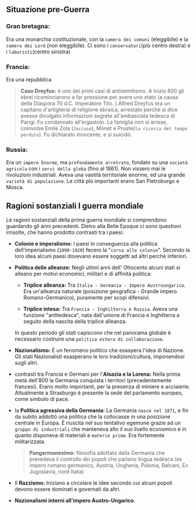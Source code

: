 <IndicePath/>
<script>
  import IndicePath from '$lib/IndicePath/index.svelte';
  </script>

## Situazione pre-Guerra
### Gran bretagna:
Era una monarchia costituzionale, con la `camera dei comuni` (eleggibile) e la  `camera dei Lord` (non eleggibile). Ci sono i `conservatori`(più centro destra) e i `laburisti`(centro sinistra)

### Francia:
Era una repubblica 
>**Caso Dreyfus:** è uno dei primi casi di antisemitismo. A inizio 800 gli ebrei ricominciarono a far pressione per avere uno stato (a causa della Diaspora 70 d.C. Imperatore Tito. ).Alfred Dreyfus era un capitano d'artiglierai di religione ebraica, arrestato perchè si dice avesse divulgato informazioni segrete all'ambasciata tedesca di Parigi. Fu condannato all'ergastolo. La famiglia non si arrese, coinvolse Emile Zola (`Jaccuse`), Monet e Pruste(`la ricerca del tempo perduto`). Fu dichiarato innocente, e si suicidò.

### Russia:
Era un `impero Enorme`, ma `profondamente arretrato`, fondato su una `società agricola` con i `servi della gleba` (fino al 1861). Non vissero mai le rivoluzioni industriali. Aveva una vastità territoriale enorme, ed una grande `varietà di popolazione`. Le città più importanti erano San Pietroburgo e Mosca. 

## Ragioni sostanziali I guerra mondiale
Le ragioni sostanziali della prima guerra mondiale si comprendono guardando gli anni precedenti. Dietro alla Belle Epoque ci sono questioni irrisolte, che hanno prodotto contrasti tra i paesi:

- **Colonie e imperalismo:** I paesi in conseguenza alla politica dell'imperialismo (`1890-1920`) fecero la "`corsa alle colonie`". Secondo la loro idea alcuni paesi dovevano essere soggetti ad altri perchè inferiori. 

- **Politica delle alleanze:** Negli ultimi anni dell' Ottocento alcuni stati si alleano per motivi economici, militari e di affinità politica:

    - **Triplice alleanza:** Tra `Italia - Germania - Impero Austroungarico`. Era un'alleanza naturale (posizione geografica - Grande impero Romano-Germanico), puramente per scopi difensivi.

    - **Triplice intesa:** Tra `Francia - Inghilterra e Russia`. Aveva una funzione "antitedesca", nata dall'unione di Francia e Inghilterra a seguito della nascita della triplice alleanza.

    In questo  periodo gli stati capiscono che nel panorama globale è necessario costruire una `politica estera di collaborazione`.

- **Nazionalismo:** È un fenomeno politico che esaspera l'idea di Nazione. Gli stati Nazionalisti esasperano le loro tradizioni/cultura, imponendosi sugli altri.

- contrasti tra Francia e Germani per l'**Alsazia e la Lorena:**  Nella prima metà dell'800 la Germania conquista i territori (precedentemente francesi). Erano molto importanti, per la presenza di miniere e acciaierie. Attualmente a Strasburgo è presente la sede del parlamento europeo, come simbolo di pace.

- la **Politica agressiva della Germania:** La Germania `nasce nel 1871`, e fin da subito addottò una politica che la collocasse in una posizione centrale in Europa. È riuscita nel suo tentativo egemone grazie ad un `gruppo di industriali` che manteneva alto il suo livello economico e in quanto disponeva di materiali e `materie prime`. Era fortemente militarizzata.
    >**Pangermanesimo:** filosofia adottata dalla Germania che prevedeva il controllo dei popoli che parlano lingua tedesca (ex impero romano germanico, Austria, Ungheria, Polonia, Balcani, Ex Jugoslavia, nord Italia)

- Il **Razzismo:** Iniziano a circolare le idee secondo cui alcuni popoli devono essere dominati e governati da altri.

 - **Nazionalismi interni all'impero Austro-Ungarico**.